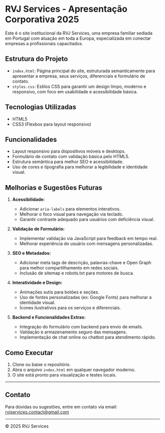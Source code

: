 # RVJ Services - Apresentação Corporativa 2025

Este é o site institucional da RVJ Services, uma empresa familiar sediada em Portugal com atuação em toda a Europa, especializada em conectar empresas a profissionais capacitados.

## Estrutura do Projeto

- `index.html`: Página principal do site, estruturada semanticamente para apresentar a empresa, seus serviços, diferenciais e formulário de contato.
- `styles.css`: Estilos CSS para garantir um design limpo, moderno e responsivo, com foco em usabilidade e acessibilidade básica.

## Tecnologias Utilizadas

- HTML5
- CSS3 (Flexbox para layout responsivo)

## Funcionalidades

- Layout responsivo para dispositivos móveis e desktops.
- Formulário de contato com validação básica pelo HTML5.
- Estrutura semântica para melhor SEO e acessibilidade.
- Uso de cores e tipografia para melhorar a legibilidade e identidade visual.

## Melhorias e Sugestões Futuras

1. **Acessibilidade:**
   - Adicionar `aria-labels` para elementos interativos.
   - Melhorar o foco visual para navegação via teclado.
   - Garantir contraste adequado para usuários com deficiência visual.

2. **Validação de Formulário:**
   - Implementar validação via JavaScript para feedback em tempo real.
   - Melhorar experiência do usuário com mensagens personalizadas.

3. **SEO e Metadados:**
   - Adicionar meta tags de descrição, palavras-chave e Open Graph para melhor compartilhamento em redes sociais.
   - Inclusão de sitemap e robots.txt para motores de busca.

4. **Interatividade e Design:**
   - Animações sutis para botões e seções.
   - Uso de fontes personalizadas (ex: Google Fonts) para melhorar a identidade visual.
   - Ícones ilustrativos para os serviços e diferenciais.

5. **Backend e Funcionalidades Extras:**
   - Integração do formulário com backend para envio de emails.
   - Validação e armazenamento seguro das mensagens.
   - Implementação de chat online ou chatbot para atendimento rápido.

## Como Executar

1. Clone ou baixe o repositório.
2. Abra o arquivo `index.html` em qualquer navegador moderno.
3. O site está pronto para visualização e testes locais.

---

## Contato

Para dúvidas ou sugestões, entre em contato via email: rvjservices.contact@gmail.com

---

© 2025 RVJ Services
